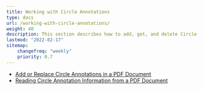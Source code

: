 ```yaml
---
title: Working with Circle Annotations
type: docs
url: /working-with-circle-annotations/
weight: 40
description: This section describes how to add, get, and delete Circle annotations from your PDF document.
lastmod: "2022-02-17"
sitemap:
    changefreq: "weekly"
    priority: 0.7
---
```


- [Add or Replace Circle Annotations in a PDF Document](/pdf/add-or-replace-circle-annotations-in-a-pdf-document/)
- [Reading Circle Annotation Information from a PDF Document](/pdf/reading-circle-annotation-information-from-a-pdf-document/)

